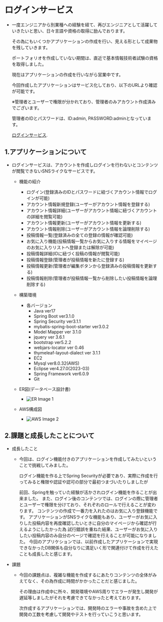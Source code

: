 # ログインサービス
 - 一度エンジニアから別業種への経験を経て、再びエンジニアとして活躍していきたいと思い、日々言語や資格の取得に励んでおります。
   
   その為にもいくつかアプリケーションの作成を行い、見える形として成果物を残していきます。

   ポートフォリオを作成していない期間は、直近で基本情報技術者試験の資格を取得しました。

   現在はアプリケーションの作成を行いながら営業中です。

   今回作成したアプリケーションはサービス化しており、以下のURLより確認が可能です。

   ※管理者とユーザーで権限が分かれており、管理者のみアカウント作成済みでございます。
   
   管理者のIDとパスワードは、ID:admin, PASSWORD:adminとなっています。
    
   [ログインサービス](http://13.231.105.240:8888/login).

## 1.アプリケーションについて
 - ログインサービスは、アカウントを作成しログインを行わないとコンテンツが閲覧できないSNSライクなサービスです。
   - 機能の紹介
     - ログイン(登録済みのIDとパスワードに紐づくアカウント情報でログインが可能)
     - アカウント情報新規登録(ユーザーがアカウント情報を登録する)
     - アカウント情報詳細(ユーザーがアカウント情報に紐づくアカウントの詳細を閲覧可能)
     - アカウント情報更新(ユーザーがアカウント情報を更新する)
     - アカウント情報削除(ユーザーがアカウント情報を論理削除する)
     - 投稿情報一覧(登録済みの全ての登録の情報が確認可能)
     - お気に入り機能(投稿情報一覧からお気に入りする情報をマイページのお気に入りリストへ登録または解除が可能)
     - 投稿情報詳細(IDに紐づく投稿の情報が閲覧可能)
     - 投稿情報登録(管理者が投稿情報を新たに登録する)
     - 投稿情報更新(管理者が編集ボタンから登録済みの投稿情報を更新する)
     - 投稿情報削除(管理者が投稿情報一覧から削除したい投稿情報を論理削除する)
       
   - 構築環境
     - 各バージョン
       - Java ver17
       - Spring Boot ver3.1.0
       - Spring Security ver3.1.1
       - mybatis-spring-boot-starter ver3.0.2
       - Model Mapper ver 3.1.0
       - jquery ver 3.6.1
       - bootstrap ver5.2.2
       - webjars-locator ver 0.46
       - thymeleaf-layout-dialect ver 3.1.1
       - EC2
       - Mysql ver8.0.32(AWS)
       - Eclipse ver4.27.0(2023-03)
       - Spring Framework ver6.0.9
       - Git
   - ER図(データベース設計書)
     - ![ER Image 1](/daikoudb-ER.png)
   - AWS構成図
     - ![AWS Image 2](/AWS.png)
## 2.課題と成長したことについて
 - 成長したこと
   - 今回は、ログイン機能付きのアプリケーションを作成してみたいということで挑戦してみました。

     ログイン機能を作る上でSpring Securityが必要であり、実際に作成を行ってみると権限や認証や認可の部分で最初つまづいたりしましたが
     
     前回、Springを触っていた経験が活かされログイン機能を作ることが出来ました。
     また、ログイン後のコンテンツでは、ログインの際に管理者とユーザーで権限を分けており、それぞれのロールで行えることが変わります。
     コンテンツの作成で一番力を入れたのはお気に入り登録機能です。
     アプリケーションがSNSライクな機能もあり、ユーザーがお気に入りした投稿内容を再度確認したいときに自分のマイページから確認が行えるようにしたかった為
     試行錯誤を重ねた結果、ユーザーがお気に入りしたい投稿内容のみ自分のページで確認を行えることが可能になりました。
     今回のアプリケションでは、以前作成したアプリケーションで実現できなかったDB関係も自分なりに満足いく形で関連付けて作成を行えたことも成長したと感じます。
   　　
- 課題
  - 今回の課題点は、複雑な機能を作成するにあたりコンテンツの全体がみえてなく、その為作成に時間がかかったことだと感じました。
   
    その理由は作成中に所々、開発環境やAWS周りでエラーが発生し開発が遅延等しましたがそれを考慮できてなかったと考えております。
    
    次作成するアプリケーションでは、開発時のエラーや事故を含めた上で開発の工数を考慮して開発やテストを行っていこうと思います。

   
      
   
